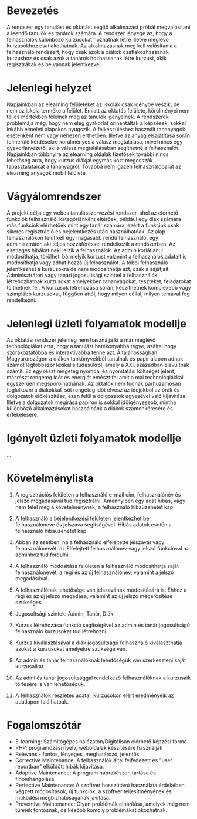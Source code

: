 # Bevezetés

A rendszer egy tanulást és oktatást segítő alkalmazást próbál megvalósítani a leendő tanulók és tanárok számára. A rendszer lényege az, hogy a felhasználók különböző kurzusokat hozhatnak létre illetve meglévő kurzusokhoz csatlakothatnak. Az alkalmazásnak meg kell valósítania a felhasználó rendszert, hogy csak azok a diákok csatlakozhassanak kurzushoz és csak azok a tanárok hozhassanak létre kurzust, akik regisztráltak és be vannak jelentkezve.

# Jelenlegi helyzet

Napjainkban az elearning felületeket az iskolák csak igénybe veszik, de nem az iskola terméke a felület. Emiatt az oktatás felülete, körülményei nem teljes mértékben felelnek meg az tanulók igényeinek. A rendszerek problémája még, hogy nem elég gyakorlat orinentáltak a képzések, sokkal inkább elméleti alapokon nyugszik. A felkészüléshez használt tananyagok esetenként nem vagy nehezen érthetően. Illetve az anyag elsajátítása során felmerülő kérdésekre körülményes a válasz megtalálása, mivel nincs egy gyakorlatvezető, aki a válasz megtalálásában segíthetné a felhasználót. Napjainkban többnyire az elearning oldalak fizetősek további nincs lehetőség arra, hogy kurzus diákjai egymás közt megosszák tapasztalataikat a tananyagról. Továbbá nem igazén felhasználóbarát az elearning anyagok mobil felülete.


# Vágyálomrendszer

A projekt célja egy webes tanulásszervezési rendszer, ahol az elérhető funkciók felhasználói kategóriánként eltérőek, például egy diák számára más funkciók elérhetőek mint egy tanár számára, ezért a funkciók csak sikeres regisztráció és bejelentkezés után használhatóak.
Az alap felhasználókon felül kell egy magasabb rendű felhasználó, egy adminisztrátor, aki teljes hozzáféréssel rendelkezik a rendszerben. Az esetleges hibákat neki jelzik a felhasználók. Az admin korlátlanul módosíthatja, törölheti bármelyik kurzust valamint a felhasználók adatait is módosíthatja vagy adhat hozzá új felhasználót.
A többi felhasználó jelentkezhet a kurzusokra de nem módosíthatja azt, csak a sajátjait. 
Adminisztrátori vagy tanári jogosultsági szinttel a felhasználók létrehozhatnak kurzusokat amelyekben tananyagokat, teszteket, feladatokat tölthetnek fel. A kurzusok létrehozása során, készíthetnek komplexebb vagy szimplább kurzusokat, függően attól, hogy milyen céllal, milyen témával fog rendelkezni.


# Jelenlegi üzleti folyamatok modellje

Az oktatási rendszer jelenleg nem használja ki a már meglévő technológiákat arra, hogy a tanulást hatékonyabbá tegye, azáltal hogy szórakoztatóbbá és interaktívabbá tenné azt. Általánosságban Magyarországon a diákok tankönyvekből tanulnak és papír alapon adnak számot legtöbbször lexikális tudásukról, amely a XXI. században elavultnak számít. Ez egy részt rengeteg nyomdai és nyomtatási költséget jelent, másrészt rengeteg időt és energiát emészt fel amit a mai technológiákkal egyszerűen megspórolhatnának. 
Az oktatók nem tudnak párhuzamosan foglalkozni a diákokkal, sőt rengeteg időt elvesz az idejükből az órák és dolgozatok előkészítése, ezen felül a dolgozatok egyesével való kijavítása. Illetve a dolgozatok megírása papíron is sokkal időigényesebb, mintha különböző alkalmazásokat használnánk a diákok számonkérésére és értékelésére. 


# Igényelt üzleti folyamatok modellje

...


# Követelménylista

1. A regisztrációs felületen a felhasználó e-mail cím, felhasználónév és jelszó megadásával tud regisztrálni. Amennyiben egy adat hibás, vagy nem felel meg a követelménynek, a felhasználó hibaüzenetet kap.

2. A felhasználó a bejelentkezési felületen jelentkezhet be, felhasználóneve és jelszava segítségével. Hibás adatok esetén a felhasználó hibaüzenetet kap.

3. Abban az esetben, ha a felhasználó elfelejtette jelszavát vagy felhasználónevét, az Elfelejtett felhasználónév vagy jelszó funkcióval az adminhoz tud fordulni.

4. A felhasználó módosítása felületen a felhasználó módosíthatja saját felhasználónevét, a régi és az új felhasználónév, valamint a jelszó megadásával.

5. A felhasználónak lehetősége van jelszavának módosítására is. Ehhez a régi és az új jelszó megadása, valamint az új jelszó megerősítése szükséges.

6. Jogosultsági szintek: Admin, Tanár, Diák

7. Kurzus létrehozása funkció segítségével az admin és tanár jogosultságú felhasználó kurzusokat tud létrehozni.

8. Kurzus kiválasztásával a diák jogosultságú felhasználó kiválaszthatja azokat a kurzusokat amelyekre szüksége van.

9. Az admin és tanár felhasználóknak lehetőségük van szerkeszteni saját kurzusaikat.

10. Az admi és tanár jogosultsággal rendelkező felhasználóknak a kurzusaik törlésére is van lehetőségük.

11. A felhasználók részletes adatai, kurzusokon elért eredményeik az adatlapon találhatóak.


# Fogalomszótár

- E-learning: Számítógépes hálózaton/Digitálisan elérhető képzési forma
- PHP: programozási nyelv, weboldalak készítésére használják
- Releváns - fontos, lényeges, meghatározó, jelentős
- Corrective Maintenance: A felhasználók által felfedezett és "user reportban" elküldött hibák kijavítása.
- Adaptive Maintenance: A program naprakészen tartása és finomhangolása.
- Perfective Maintenance: A szoftver hosszútávú használata érdekében végzett módosítások, új funkciók, a szoftver teljesítményének és működési megbízhatóságának javítása.
- Preventive Maintenance: Olyan problémák elhárítása, amelyek még nem tűnnek fontosnak, de később komoly problémákat okozhatnak.